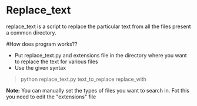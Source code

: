 # Replace_text
replace_text is a script to replace the particular text from all the files present a common directory.

#How does program works??
*	Put replace_text.py and extensions file in the directory where you want to replace the text for various files
*	Use the given syntax

>python replace_text.py text_to_replace replace_with

**Note:** You can manually set the types of files you want to search in. Fot this you need to edit the "extensions" file
